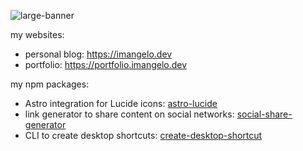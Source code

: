 ![large-banner](https://github.com/michelangelo-valderrama/michelangelo-valderrama/assets/135858738/068a1067-7be7-4f47-bd40-950b7683662b)

my websites:
 - personal blog: https://imangelo.dev
 - portfolio: https://portfolio.imangelo.dev

my npm packages:
 - Astro integration for Lucide icons: [astro-lucide](https://www.npmjs.com/package/astro-lucide)
 - link generator to share content on social networks: [social-share-generator](https://www.npmjs.com/package/social-share-generator)
 - CLI to create desktop shortcuts: [create-desktop-shortcut](https://www.npmjs.com/package/create-desktop-shortcut)
